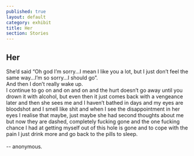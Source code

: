 ```yaml
---
published: true
layout: default
category: exhibit
title: Her
section: Stories
---
```


## Her

She’d said “Oh god I’m sorry...I mean I like you a lot, but I just don’t feel the same way...I’m so sorry...I should go”.
<br>
And then I don’t really wake up.
<br>
I continue to go on and on and on and the hurt doesn’t go away until you drown it with alcohol, but even then it just comes back with a vengeance later and then she sees me and I haven’t bathed in days and my eyes are bloodshot and I smell like shit and when I see the disappointment in her eyes I realise that maybe, just maybe she had second thoughts about me but now they are dashed, completely fucking gone and the one fucking chance I had at getting myself out of this hole is gone and to cope with the pain I just drink more and go back to the pills to sleep.
<br><br>
-- anonymous.
